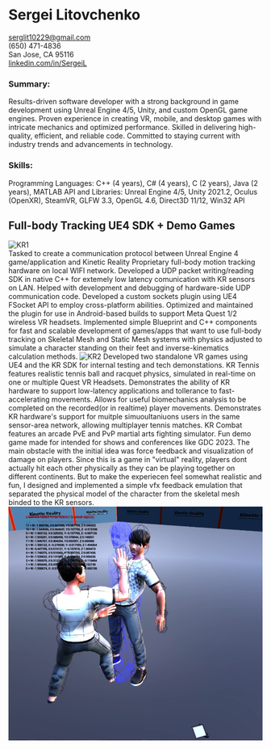 # Sergei Litovchenko

serglit10229@gmail.com  
(650) 471-4836  
San Jose, CA 95116  
[linkedin.com/in/SergeiL](https://linkedin.com/in/SergeiL)

### Summary:
Results-driven software developer with a strong background in game development using Unreal Engine 4/5, Unity, and custom OpenGL game engines. Proven experience in creating VR, mobile, and desktop games with intricate mechanics and optimized performance. Skilled in delivering high-quality, efficient, and reliable code. Committed to staying current with industry trends and advancements in technology.

### Skills:
Programming Languages: C++ (4 years), C# (4 years), C (2 years), Java (2 years), MATLAB
API and Libraries: Unreal Engine 4/5, Unity 2021.2, Oculus (OpenXR), SteamVR, GLFW 3.3, OpenGL 4.6, Direct3D 11/12, Win32 API



## Full-body Tracking UE4 SDK + Demo Games
![KR1](KR1.gif)  
Tasked to create a communication protocol between Unreal Engine 4 game/application and Kinetic Reality Proprietary full-body motion tracking hardware on local WIFI network. 
Developed a UDP packet writing/reading SDK in native C++ for extemely low latency comunication with KR sensors on LAN. 
Helped with development and debugging of hardware-side UDP communication code.
Developed a custom sockets plugin using UE4 FSocket API to employ cross-platform abilities. 
Optimized and maintained the plugin for use in Android-based builds to support Meta Quest 1/2 wireless VR headsets.
Implemented simple Blueprint and C++ components for fast and scalable development of games/apps that want to use full-body tracking on Skeletal Mesh and Static Mesh systems with physics adjusted to simulate a character standing on their feet and inverse-kinematics calculation methods.
![KR2](KR2.gif) 
Developed two standalone VR games using UE4 and the KR SDK for internal testing and tech demonstations.
KR Tennis features realistic tennis ball and racquet physics, simulated in real-time on one or multiple Quest VR Headsets. Demonstrates the ability of KR hardware to support low-latency applications and tollerance to fast-accelerating movements. Allows for useful biomechanics analysis to be completed on the recorded(or in realtime) player movements. Demonstrates KR hardware's support for muitple simuoultaniuons users in the same sensor-area network, allowing multiplayer tennis matches.
KR Combat features an arcade PvE and PvP martial arts fighting simulator. Fun demo game made for intended for shows and conferences like GDC 2023. The main obstacle with the initial idea was force feedback and visualization of damage on players. Since this is a game in "virtual" reality, players dont actually hit each other physically as they can be playing together on different continents. But to make the experiecen feel somewhat realistic and fun, I designed and implemented a simple vfx feedback emulation that separated the physical model of the character from the skeletal mesh binded to the KR sensors.  
![KR3](KR3.png)  
